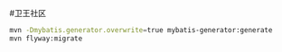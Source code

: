 #卫王社区


```bash
mvn -Dmybatis.generator.overwrite=true mybatis-generator:generate
mvn flyway:migrate
```
